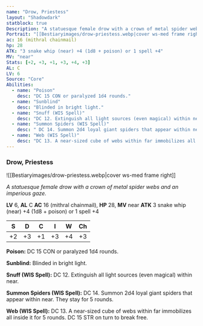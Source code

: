```yaml
---
name: "Drow, Priestess"
layout: "Shadowdark"
statblock: true
Description: "A statuesque female drow with a crown of metal spider webs and an imperious gaze."
Portrait: "[[Bestiaryimages/drow-priestess.webp|cover ws-med frame right]]"
ac: 16 (mithral chainmail)
hp: 28
ATK: "3 snake whip (near) +4 (1d8 + poison) or 1 spell +4"
MV: "near"
Stats: [+2, +3, +1, +3, +4, +3]
AL: C
LV: 6
Source: "Core"
Abilities:
  - name: "Poison"
    desc: "DC 15 CON or paralyzed 1d4 rounds."
  - name: "Sunblind"
    desc: "Blinded in bright light."
  - name: "Snuff (WIS Spell)"
    desc: "DC 12. Extinguish all light sources (even magical) within near."
  - name: "Summon Spiders (WIS Spell)"
    desc: " DC 14. Summon 2d4 loyal giant spiders that appear within near. They stay for 5 rounds."
  - name: "Web (WIS Spell)"
    desc: "DC 13. A near-sized cube of webs within far immobilizes all inside it for 5 rounds. DC 15 STR on turn to break free."
---
```


### Drow, Priestess

![[Bestiaryimages/drow-priestess.webp|cover ws-med frame right]]

_A statuesque female drow with a crown of metal spider webs and an imperious gaze._

**LV** 6, **AL** C
**AC** 16 (mithral chainmail), **HP** 28, **MV** near
**ATK** 3 snake whip (near) +4 (1d8 + poison) or 1 spell +4

|  S  |  D  |  C  |  I  |  W  |  Ch  |
|:---:|:---:|:---:|:---:|:---:|:----:|
| +2 | +3 | +1 | +3 | +4 | +3 |

**Poison:** DC 15 CON or paralyzed 1d4 rounds.

**Sunblind:** Blinded in bright light.

**Snuff (WIS Spell):** DC 12. Extinguish all light sources (even magical) within near.

**Summon Spiders (WIS Spell):**  DC 14. Summon 2d4 loyal giant spiders that appear within near. They stay for 5 rounds.

**Web (WIS Spell):** DC 13. A near-sized cube of webs within far immobilizes all inside it for 5 rounds. DC 15 STR on turn to break free.

